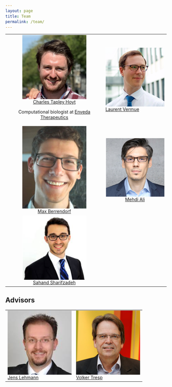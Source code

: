 ```yaml
---
layout: page
title: Team
permalink: /team/
---
```

<table>
<tr>
<td style="text-align:center">
<img src="/img/team/charlie.jpeg" alt="Headshot of Charles Tapley Hoyt" width="200" align="center"/>
<br />
<a href="https://github.com/cthoyt">Charles Tapley Hoyt</a>
<p>Computational biologist at <a href="https://envedatherapeutics.com/">Enveda Therapeutics</a></p>
</td>
<td>
<img src="/img/team/laurent.png" alt="Headshot of Laurent Vermue" width="200" align="center"/>
<br />
<a href="https://github.com/lvermue">Laurent Vermue</a>
</td>
</tr>
<tr>
<td style="text-align:center">
<img src="/img/team/max.jpg" alt="Headshot of Max Berrendorf" width="200" align="center"/>
<br />
<a href="https://github.com/mberr">Max Berrendorf</a>
</td>
<td style="text-align:center">
<img src="/img/team/mehdi.png" alt="Headshot of Mehdi Ali. He's a really good guy." width="200" align="center"/>
<br />
<a href="https://github.com/mali-git">Mehdi Ali</a>
</td>
</tr>
<tr>
<td style="text-align:center">
<img src="/img/team/sahand.png" alt="Headshot of Sahand Sharifzadeh" width="200" align="center"/>
<br />
<a href="https://github.com/sharifza">Sahand Sharifzadeh</a>
</td>
</tr>
</table>

## Advisors

<table>
<tr>
<td>
<img src="/img/team/jens.jpg" alt="Headshot of Jens Lehmann" width="200" align="center"/>
<br />
<a href="http://jens-lehmann.org/">Jens Lehmann</a>
</td>
<td>
<img src="/img/team/volker.jpg" alt="Headshot of Volker Tresp" width="200" align="center"/>
<br />
<a href="https://www.dbs.ifi.lmu.de/~tresp/">Volker Tresp</a>
</td>
</tr>
</table>
